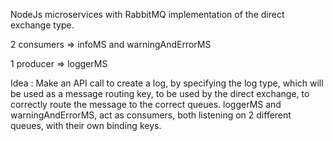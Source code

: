 NodeJs microservices with RabbitMQ implementation of the direct exchange type.

2 consumers => infoMS and warningAndErrorMS

1 producer => loggerMS

Idea : Make an API call to create a log, by specifying the log type, which will be used as a message routing key, to be used by the direct exchange,
to correctly route the message to the correct queues. loggerMS and warningAndErrorMS, act as consumers, both listening on 2 different queues, with their own binding keys.
